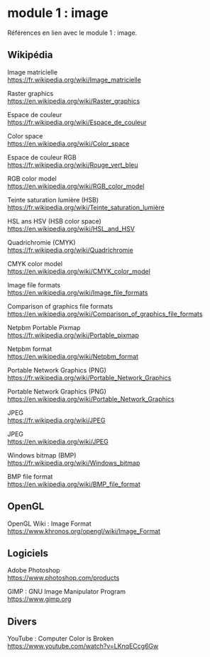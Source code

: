 # module 1 : image

Références en lien avec le module 1 : image.

## Wikipédia

Image matricielle  
https://fr.wikipedia.org/wiki/Image_matricielle

Raster graphics  
https://en.wikipedia.org/wiki/Raster_graphics

Espace de couleur  
https://fr.wikipedia.org/wiki/Espace_de_couleur

Color space  
https://en.wikipedia.org/wiki/Color_space

Espace de couleur RGB  
https://fr.wikipedia.org/wiki/Rouge_vert_bleu

RGB color model  
https://en.wikipedia.org/wiki/RGB_color_model

Teinte saturation lumière (HSB) 
https://fr.wikipedia.org/wiki/Teinte_saturation_lumière

HSL ans HSV (HSB color space)  
https://en.wikipedia.org/wiki/HSL_and_HSV

Quadrichromie (CMYK)  
https://fr.wikipedia.org/wiki/Quadrichromie

CMYK color model  
https://en.wikipedia.org/wiki/CMYK_color_model

Image file formats  
https://en.wikipedia.org/wiki/Image_file_formats

Comparison of graphics file formats  
https://en.wikipedia.org/wiki/Comparison_of_graphics_file_formats

Netpbm Portable Pixmap  
https://fr.wikipedia.org/wiki/Portable_pixmap

Netpbm format  
https://en.wikipedia.org/wiki/Netpbm_format

Portable Network Graphics (PNG)  
https://fr.wikipedia.org/wiki/Portable_Network_Graphics

Portable Network Graphics (PNG)  
https://en.wikipedia.org/wiki/Portable_Network_Graphics

JPEG  
https://fr.wikipedia.org/wiki/JPEG

JPEG  
https://en.wikipedia.org/wiki/JPEG

Windows bitmap (BMP)  
https://fr.wikipedia.org/wiki/Windows_bitmap

BMP file format  
https://en.wikipedia.org/wiki/BMP_file_format

## OpenGL

OpenGL Wiki : Image Format  
https://www.khronos.org/opengl/wiki/Image_Format

## Logiciels

Adobe Photoshop  
https://www.photoshop.com/products

GIMP : GNU Image Manipulator Program  
https://www.gimp.org

## Divers

YouTube : Computer Color is Broken  
https://www.youtube.com/watch?v=LKnqECcg6Gw
